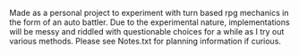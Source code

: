 Made as a personal project to experiment with turn based rpg mechanics in the form of an auto battler. Due to the experimental nature, implementations will be messy and riddled with questionable choices for a while as I try out various methods. Please see Notes.txt for planning information if curious. 